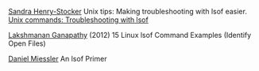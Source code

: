 
[Sandra Henry-Stocker](http://www.computerworld.com/article/3121790/linux/making-troubleshooting-with-lsof-easier.html)
Unix tips: Making troubleshooting with lsof easier.
[Unix commands: Troubleshooting with lsof](http://www.computerworld.com/article/3119775/linux/troubleshooting-with-lsof.html)

[Lakshmanan Ganapathy](https://www.thegeekstuff.com/2012/08/lsof-command-examples)
(2012) 15 Linux lsof Command Examples (Identify Open Files)

[Daniel Miessler](https://danielmiessler.com/study/lsof/)
An lsof Primer
